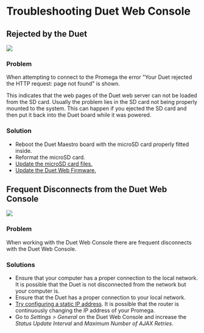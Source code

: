 # Troubleshooting Duet Web Console

## Rejected by the Duet

![](../.gitbook/assets/rejectedbytheduet.png)

### Problem

When attempting to connect to the Promega the error "Your Duet rejected the HTTP request: page not found" is shown. 

This indicates that the web pages of the Duet web server can not be loaded from the SD card. Usually the problem lies in the SD card not being properly mounted to the system. This can happen if you ejected the SD card and then put it back into the Duet board while it was powered. 

### Solution

* Reboot the Duet Maestro board with the microSD card properly fitted inside.
* Reformat the microSD card.
* [Update the microSD card files.](../getting-started/updating-sd-card-structure.md)
* [Update the Duet Web Firmware.](../firmware-guides/updating-firmware.md)

## Frequent Disconnects from the Duet Web Console

![](../.gitbook/assets/duetdisconnected.jpg)

### Problem

When working with the Duet Web Console there are frequent disconnects with the Duet Web Console.

### Solutions

* Ensure that your computer has a proper connection to the local network. It is possible that the Duet is not disconnected from the network but your computer is.
* Ensure that the Duet has a proper connection to your local network.
* [Try configuring a static IP address](../getting-started/network-setup.md). It is possible that the router is continuously changing the IP address of your Promega.
* Go to _Settings &gt; General_ on the Duet Web Console and increase the _Status Update Interval_ and _Maximum Number of AJAX Retries_.

